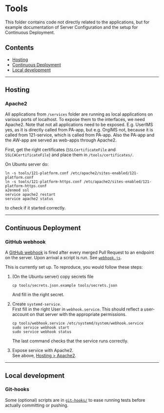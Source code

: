 # Tools

This folder contains code not directly related to the applications, but for example documentation of Server Configuration and the setup for Continuous Deployment.

## Contents
* [Hosting](#hosting)
* [Continuous Deployment](#continuous-deployment)
* [Local development](#local-development)

---

## Hosting

### Apache2

All applications from `/services` folder are running as local applications on various ports of localhost. To expose them to the interfaces, we need Apache2.
Note that not all applications need to be exposed. E.g. UserIMS yes, as it is directly called from PA-app, but e.g. OrgIMS not, because it is called from 121-service, which is called from PA-app. Also the PA-app and the AW-app are served as web-apps through Apache2.

First, get the right certificates (`SSLCertificateFile` and `SSLCACertificateFile`) and place them in `/tools/certificates/`.

On Ubuntu server do:

    ln -s tools/121-platform.conf /etc/apache2/sites-enabled/121-platform.conf
    ln -s tools/121-platform-https.conf /etc/apache2/sites-enabled/121-platform-https.conf
    a2enmod ssl
    service apache2 restart
    service apache2 status

to check if it started correctly.

---

## Continuous Deployment

### GitHub webhook

A [GitHub webhook](https://developer.github.com/webhooks/) is fired after every merged Pull Request to an endpoint on the server. Upon arrival a script is run. See [`webhook.js`](webhook.js).

This is currently set up. To reproduce, you would follow these steps:

1. (On the Ubuntu server) copy secrets file

       cp tools/secrets.json.example tools/secrets.json

   And fill in the right secret.

2. Create `systemd-service`.  
   First fill in the right User in `webhook.service`. This should reflect a user-account on that server with the appropriate permissions.

       cp tools/webhook.service /etc/systemd/system/webhook.service
       sudo service webhook start
       sudo service webhook status

   The last command checks that the service runs correctly.

3. Expose service with Apache2.  
   See above, [Hosting > Apache2](#apache2).

---

## Local development

### Git-hooks
Some (optional) scripts are in [`git-hooks/`](git-hooks/) to ease running tests before actually committing or pushing.
